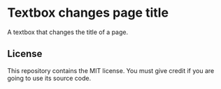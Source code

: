 # Textbox changes page title

A textbox that changes the title of a page.

## License

This repository contains the MIT license. You must give credit if you are going to use its source code.
